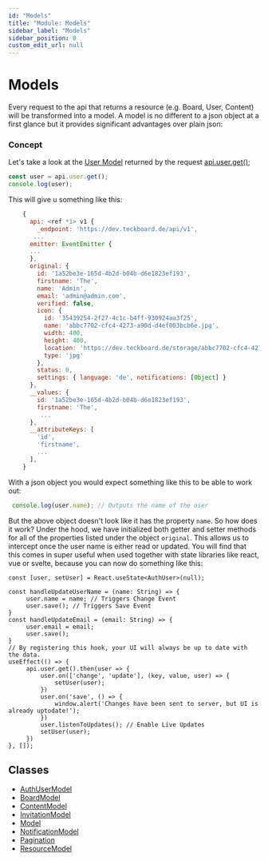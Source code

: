 ```yaml
---
id: "Models"
title: "Module: Models"
sidebar_label: "Models"
sidebar_position: 0
custom_edit_url: null
---
```


# Models
Every request to the api that returns a resource (e.g. Board, User, Content)
will be transformed into a model. A model is no different to a json object
at a first glance but it provides significant advantages over plain json:

### Concept
Let's take a look at the [User Model](../classes/Models.AuthUserModel.md) returned by the request [api.user.get()](../classes/Resources.UserResource.md#get);

```typescript
const user = api.user.get();
console.log(user);
```
This will give u something like this:
```js
    {
      api: <ref *1> v1 {
        _endpoint: 'https://dev.teckboard.de/api/v1',
       ...
      emitter: EventEmitter {
      ...
      },
      original: {
        id: '1a52be3e-165d-4b2d-b04b-d6e1823ef193',
        firstname: 'The',
        name: 'Admin',
        email: 'admin@admin.com',
        verified: false,
        icon: {
          id: '35439254-2f27-4c1c-b4ff-930924aa3f25',
          name: 'abbc7702-cfc4-4273-a90d-d4ef003bcb6e.jpg',
          width: 400,
          height: 400,
          location: 'https://dev.teckboard.de/storage/abbc7702-cfc4-4273-a90d-d4ef003bcb6e.jpg',
          type: 'jpg'
        },
        status: 0,
        settings: { language: 'de', notifications: [Object] }
      },
      __values: {
        id: '1a52be3e-165d-4b2d-b04b-d6e1823ef193',
        firstname: 'The',
         ...
      },
      __attributeKeys: [
        'id',
        'firstname',
        ...
      ],
    }
```
With a json object you would expect something like this to be able to work out:
```typescript
 console.log(user.name); // Outputs the name of the user
```
But the above object doesn't look like it has the property `name`. So how does it work?
Under the hood, we have initialized both getter and setter methods for all of the properties listed under
the object `original`. This allows us to intercept once the user name is either read or updated.
You will find that this comes in super useful when used together with state libraries like react, vue or svelte,
because you can now do something like this:

```tsx
const [user, setUser] = React.useState<AuthUser>(null);

const handleUpdateUserName = (name: String) => {
     user.name = name; // Triggers Change Event
     user.save(); // Triggers Save Event
}
const handleUpdateEmail = (email: String) => {
     user.email = email;
     user.save();
}
// By registering this hook, your UI will always be up to date with the data.
useEffect(() => {
     api.user.get().then(user => {
         user.on(['change', 'update'], (key, value, user) => {
             setUser(user);
         })
         user.on('save', () => {
             window.alert('Changes have been sent to server, but UI is already uptodate!');
         })
         user.listenToUpdates(); // Enable Live Updates
         setUser(user);
     })
}, []);

```

## Classes

- [AuthUserModel](../classes/Models.AuthUserModel.md)
- [BoardModel](../classes/Models.BoardModel.md)
- [ContentModel](../classes/Models.ContentModel.md)
- [InvitationModel](../classes/Models.InvitationModel.md)
- [Model](../classes/Models.Model.md)
- [NotificationModel](../classes/Models.NotificationModel.md)
- [Pagination](../classes/Models.Pagination.md)
- [ResourceModel](../classes/Models.ResourceModel.md)
